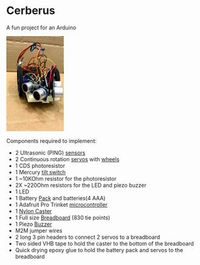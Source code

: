 # Cerberus
A fun project for an Arduino
<p><img src="img/frontview.jpg" width="30%"></p>


Components required to implement:
* 2 Ultrasonic (PING) [sensors](http://www.robotshop.com/en/hc-sr04-ultrasonic-range-finder.html)
* 2 Continuous rotation [servos](http://www.robotshop.com/en/9g-continuous-rotation-micro-servo.html) with [wheels](http://www.robotshop.com/en/24-wheel-micro-continuous-rotation-fs90r-servo.html)
* 1 CDS photoresistor
* 1 Mercury [tilt switch](https://tinkersphere.com/sensors/1012-mercury-tilt-switch-5mm.html)
* 1 ~10KOhm resistor for the photoresistor
* 2X ~220Ohm resistors for the LED and piezo buzzer
* 1 LED
* 1 Battery [Pack](https://www.radioshack.com/products/radioshack-enclosed-4-aaa-battery-holder) and batteries(4 AAA)
* 1 Adafruit Pro Trinket [microcontroller](https://www.adafruit.com/products/2000)
* 1 [Nylon Caster](https://www.amazon.com/Transfer-Conveyor-Transmission-Furniture-Wheelchair/dp/B01F7AND88/ref=pd_sim_328_1?_encoding=UTF8&pd_rd_i=B01F7AND88&pd_rd_r=25N3Y83XW0QCW34XFGD8&pd_rd_w=IquxZ&pd_rd_wg=j7hVD&psc=1&refRID=25N3Y83XW0QCW34XFGD8)
* 1 Full size [Breadboard](http://tinkersphere.com/breadboarding/1094-full-size-breadboard-830-tie-point.html) (830 tie points)
* 1 Piezo [Buzzer](http://tinkersphere.com/buzzers/1339-piezo-buzzer-5vac-breadboard-compatible.html)
* M2M jumper wires
* 2 long 3 pin headers to connect 2 servos to a breadboard
* Two sided VHB tape to hold the caster to the bottom of the breadboard
* Quick drying epoxy glue to hold the battery pack and servos to the breadboard
